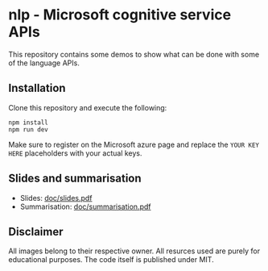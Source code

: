 nlp - Microsoft cognitive service APIs
=

This repository contains some demos to show what can be done with some of the language APIs.

Installation
-

Clone this repository and execute the following:

    npm install
    npm run dev

Make sure to register on the Microsoft azure page and replace the `YOUR KEY HERE` placeholders 
with your actual keys.

Slides and summarisation
-

* Slides: [doc/slides.pdf](https://github.com/thormeier-fhnw-repos/nlp-ms-cognitive-services-demos/tree/master/doc/slides.pdf)
* Summarisation: [doc/summarisation.pdf](https://github.com/thormeier-fhnw-repos/nlp-ms-cognitive-services-demos/tree/master/doc/summarisation.pdf)

Disclaimer
-
All images belong to their respective owner. All resurces used are purely for educational purposes. 
The code itself is published under MIT.
